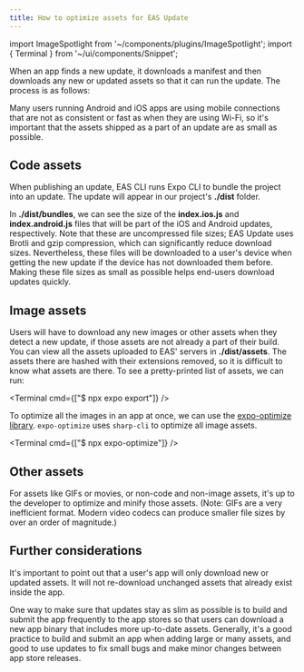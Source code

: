 ```yaml
---
title: How to optimize assets for EAS Update
---
```


import ImageSpotlight from '~/components/plugins/ImageSpotlight';
import { Terminal } from '~/ui/components/Snippet';

When an app finds a new update, it downloads a manifest and then downloads any new or updated assets so that it can run the update. The process is as follows:

<ImageSpotlight alt="Update download timeline" src="/static/images/eas-update/process.png" />

Many users running Android and iOS apps are using mobile connections that are not as consistent or fast as when they are using Wi-Fi, so it's important that the assets shipped as a part of an update are as small as possible.

## **Code assets**

When publishing an update, EAS CLI runs Expo CLI to bundle the project into an update. The update will appear in our project's **./dist** folder.

In **./dist/bundles**, we can see the size of the **index.ios.js** and **index.android.js** files that will be part of the iOS and Android updates, respectively. Note that these are uncompressed file sizes; EAS Update uses Brotli and gzip compression, which can significantly reduce download sizes. Nevertheless, these files will be downloaded to a user's device when getting the new update if the device has not downloaded them before. Making these file sizes as small as possible helps end-users download updates quickly.

## **Image assets**

Users will have to download any new images or other assets when they detect a new update, if those assets are not already a part of their build. You can view all the assets uploaded to EAS' servers in **./dist/assets**. The assets there are hashed with their extensions removed, so it is difficult to know what assets are there. To see a pretty-printed list of assets, we can run:

<Terminal cmd={["$ npx expo export"]} />

To optimize all the images in an app at once, we can use the [expo-optimize library](https://www.npmjs.com/package/expo-optimize). `expo-optimize` uses `sharp-cli` to optimize all image assets.

<Terminal cmd={["$ npx expo-optimize"]} />

## **Other assets**

For assets like GIFs or movies, or non-code and non-image assets, it's up to the developer to optimize and minify those assets. (Note: GIFs are a very inefficient format. Modern video codecs can produce smaller file sizes by over an order of magnitude.)

## **Further considerations**

It's important to point out that a user's app will only download new or updated assets. It will not re-download unchanged assets that already exist inside the app.

One way to make sure that updates stay as slim as possible is to build and submit the app frequently to the app stores so that users can download a new app binary that includes more up-to-date assets. Generally, it's a good practice to build and submit an app when adding large or many assets, and good to use updates to fix small bugs and make minor changes between app store releases.
